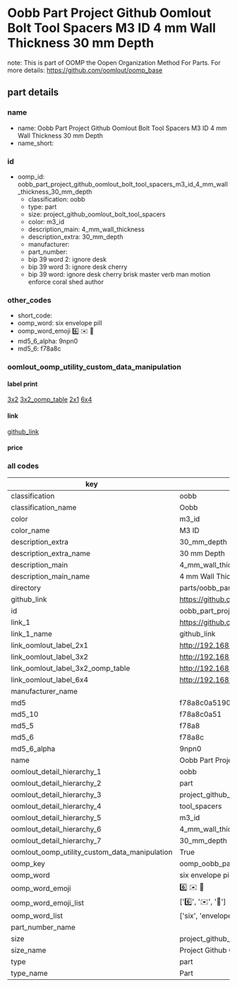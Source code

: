 # Oobb Part Project Github Oomlout Bolt Tool Spacers M3 ID 4 mm Wall Thickness 30 mm Depth  

note: This is part of OOMP the Oopen Organization Method For Parts. For more details: https://github.com/oomlout/oomp_base

##  part details





### name
* name: Oobb Part Project Github Oomlout Bolt Tool Spacers M3 ID 4 mm Wall Thickness 30 mm Depth
* name_short: 
### id
* oomp_id: oobb_part_project_github_oomlout_bolt_tool_spacers_m3_id_4_mm_wall_thickness_30_mm_depth
  * classification: oobb
  * type: part
  * size: project_github_oomlout_bolt_tool_spacers
  * color: m3_id
  * description_main: 4_mm_wall_thickness
  * description_extra: 30_mm_depth
  * manufacturer: 
  * part_number: 
  * bip 39 word 2: ignore desk
  * bip 39 word 3: ignore desk cherry
  * bip 39 word: ignore desk cherry brisk master verb man motion enforce coral shed author

### other_codes
* short_code: 
* oomp_word: six envelope pill
* oomp_word_emoji :six: :envelope: :pill:
* md5_6_alpha: 9npn0
* md5_6: f78a8c






### oomlout_oomp_utility_custom_data_manipulation
#### label print
[3x2](http://192.168.1.245:1112/?label=oomp%209npn0)
[3x2_oomp_table](http://192.168.1.107:1112/?label=oomp%209npn0)
[2x1](http://192.168.1.242:1112/?label=oomp%209npn0)
[6x4](http://192.168.1.55:1112/?label=oomp%209npn0)    

#### link

[github_link](https://github.com/oomlout/oomlout_oomp_part_src/tree/main/parts/oobb_part_project_github_oomlout_bolt_tool_spacers_m3_id_4_mm_wall_thickness_30_mm_depth)                              

#### price







### all codes 
| key | value |  
| --- | --- |  
| classification | oobb |  
| classification_name | Oobb |  
| color | m3_id |  
| color_name | M3 ID |  
| description_extra | 30_mm_depth |  
| description_extra_name | 30 mm Depth |  
| description_main | 4_mm_wall_thickness |  
| description_main_name | 4 mm Wall Thickness |  
| directory | parts/oobb_part_project_github_oomlout_bolt_tool_spacers_m3_id_4_mm_wall_thickness_30_mm_depth |  
| github_link | https://github.com/oomlout/oomlout_oomp_part_src/tree/main/parts/oobb_part_project_github_oomlout_bolt_tool_spacers_m3_id_4_mm_wall_thickness_30_mm_depth |  
| id | oobb_part_project_github_oomlout_bolt_tool_spacers_m3_id_4_mm_wall_thickness_30_mm_depth |  
| link_1 | https://github.com/oomlout/oomlout_oomp_part_src/tree/main/parts/oobb_part_project_github_oomlout_bolt_tool_spacers_m3_id_4_mm_wall_thickness_30_mm_depth |  
| link_1_name | github_link |  
| link_oomlout_label_2x1 | http://192.168.1.242:1112/?label=oomp%209npn0 |  
| link_oomlout_label_3x2 | http://192.168.1.245:1112/?label=oomp%209npn0 |  
| link_oomlout_label_3x2_oomp_table | http://192.168.1.107:1112/?label=oomp%209npn0 |  
| link_oomlout_label_6x4 | http://192.168.1.55:1112/?label=oomp%209npn0 |  
| manufacturer_name |  |  
| md5 | f78a8c0a519050dbca4451c44ecefb86 |  
| md5_10 | f78a8c0a51 |  
| md5_5 | f78a8 |  
| md5_6 | f78a8c |  
| md5_6_alpha | 9npn0 |  
| name | Oobb Part Project Github Oomlout Bolt Tool Spacers M3 ID 4 mm Wall Thickness 30 mm Depth |  
| oomlout_detail_hierarchy_1 | oobb |  
| oomlout_detail_hierarchy_2 | part |  
| oomlout_detail_hierarchy_3 | project_github_bolt |  
| oomlout_detail_hierarchy_4 | tool_spacers |  
| oomlout_detail_hierarchy_5 | m3_id |  
| oomlout_detail_hierarchy_6 | 4_mm_wall_thickness |  
| oomlout_detail_hierarchy_7 | 30_mm_depth |  
| oomlout_oomp_utility_custom_data_manipulation | True |  
| oomp_key | oomp_oobb_part_project_github_oomlout_bolt_tool_spacers_m3_id_4_mm_wall_thickness_30_mm_depth |  
| oomp_word | six envelope pill |  
| oomp_word_emoji | :six: :envelope: :pill: |  
| oomp_word_emoji_list | [':six:', ':envelope:', ':pill:'] |  
| oomp_word_list | ['six', 'envelope', 'pill'] |  
| part_number_name |  |  
| size | project_github_oomlout_bolt_tool_spacers |  
| size_name | Project Github Oomlout Bolt Tool Spacers |  
| type | part |  
| type_name | Part |  
